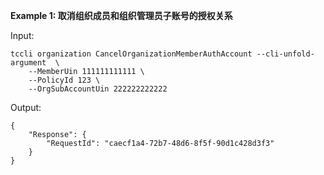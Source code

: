 **Example 1: 取消组织成员和组织管理员子账号的授权关系**



Input: 

```
tccli organization CancelOrganizationMemberAuthAccount --cli-unfold-argument  \
    --MemberUin 111111111111 \
    --PolicyId 123 \
    --OrgSubAccountUin 222222222222
```

Output: 
```
{
    "Response": {
        "RequestId": "caecf1a4-72b7-48d6-8f5f-90d1c428d3f3"
    }
}
```

